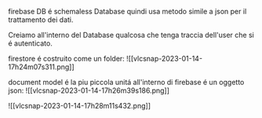 firebase DB é schemaless Database quindi usa metodo simile a json per il trattamento dei dati.

Creiamo all'interno del Database qualcosa che tenga traccia dell'user che si  é autenticato.

firestore é costruito come un folder: ![[vlcsnap-2023-01-14-17h24m07s311.png]]

document model é la piu piccola unitá all'interno di firebase é un oggetto json: ![[vlcsnap-2023-01-14-17h26m39s186.png]]



![[vlcsnap-2023-01-14-17h28m11s432.png]]